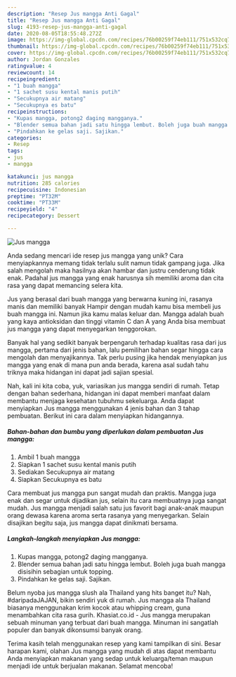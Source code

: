 ```yaml
---
description: "Resep Jus mangga Anti Gagal"
title: "Resep Jus mangga Anti Gagal"
slug: 4193-resep-jus-mangga-anti-gagal
date: 2020-08-05T18:55:48.272Z
image: https://img-global.cpcdn.com/recipes/76b00259f74eb111/751x532cq70/jus-mangga-foto-resep-utama.jpg
thumbnail: https://img-global.cpcdn.com/recipes/76b00259f74eb111/751x532cq70/jus-mangga-foto-resep-utama.jpg
cover: https://img-global.cpcdn.com/recipes/76b00259f74eb111/751x532cq70/jus-mangga-foto-resep-utama.jpg
author: Jordan Gonzales
ratingvalue: 4
reviewcount: 14
recipeingredient:
- "1 buah mangga"
- "1 sachet susu kental manis putih"
- "Secukupnya air matang"
- "Secukupnya es batu"
recipeinstructions:
- "Kupas mangga, potong2 daging mangganya."
- "Blender semua bahan jadi satu hingga lembut. Boleh juga buah mangga disisihin sebagian untuk topping."
- "Pindahkan ke gelas saji. Sajikan."
categories:
- Resep
tags:
- jus
- mangga

katakunci: jus mangga 
nutrition: 285 calories
recipecuisine: Indonesian
preptime: "PT32M"
cooktime: "PT33M"
recipeyield: "4"
recipecategory: Dessert

---
```



![Jus mangga](https://img-global.cpcdn.com/recipes/76b00259f74eb111/751x532cq70/jus-mangga-foto-resep-utama.jpg)

Anda sedang mencari ide resep jus mangga yang unik? Cara menyiapkannya memang tidak terlalu sulit namun tidak gampang juga. Jika salah mengolah maka hasilnya akan hambar dan justru cenderung tidak enak. Padahal jus mangga yang enak harusnya sih memiliki aroma dan cita rasa yang dapat memancing selera kita.

Jus yang berasal dari buah mangga yang berwarna kuning ini, rasanya manis dan memiliki banyak Hampir dengan mudah kamu bisa membeli jus buah mangga ini. Namun jika kamu malas keluar dan. Mangga adalah buah yang kaya antioksidan dan tinggi vitamin C dan A yang Anda bisa membuat jus mangga yang dapat menyegarkan tenggorokan.

Banyak hal yang sedikit banyak berpengaruh terhadap kualitas rasa dari jus mangga, pertama dari jenis bahan, lalu pemilihan bahan segar hingga cara mengolah dan menyajikannya. Tak perlu pusing jika hendak menyiapkan jus mangga yang enak di mana pun anda berada, karena asal sudah tahu triknya maka hidangan ini dapat jadi sajian spesial.


Nah, kali ini kita coba, yuk, variasikan jus mangga sendiri di rumah. Tetap dengan bahan sederhana, hidangan ini dapat memberi manfaat dalam membantu menjaga kesehatan tubuhmu sekeluarga. Anda dapat menyiapkan Jus mangga menggunakan 4 jenis bahan dan 3 tahap pembuatan. Berikut ini cara dalam menyiapkan hidangannya.

<!--inarticleads1-->

##### Bahan-bahan dan bumbu yang diperlukan dalam pembuatan Jus mangga:

1. Ambil 1 buah mangga
1. Siapkan 1 sachet susu kental manis putih
1. Sediakan Secukupnya air matang
1. Siapkan Secukupnya es batu


Cara membuat jus mangga pun sangat mudah dan praktis. Mangga juga enak dan segar untuk dijadikan jus, selain itu cara membuatnya juga sangat mudah. Jus mangga menjadi salah satu jus favorit bagi anak-anak maupun orang dewasa karena aroma serta rasanya yang menyegarkan. Selain disajikan begitu saja, jus mangga dapat dinikmati bersama. 

<!--inarticleads2-->

##### Langkah-langkah menyiapkan Jus mangga:

1. Kupas mangga, potong2 daging mangganya.
1. Blender semua bahan jadi satu hingga lembut. Boleh juga buah mangga disisihin sebagian untuk topping.
1. Pindahkan ke gelas saji. Sajikan.


Belum nyoba jus mangga slush ala Thailand yang hits banget itu? Nah, #daripadaJAJAN, bikin sendiri yuk di rumah. Jus mangga ala Thailand biasanya menggunakan krim kocok atau whipping cream, guna menambahkan cita rasa gurih. Khasiat.co.id - Jus mangga merupakan sebuah minuman yang terbuat dari buah mangga. Minuman ini sangatlah populer dan banyak dikonsumsi banyak orang. 

Terima kasih telah menggunakan resep yang kami tampilkan di sini. Besar harapan kami, olahan Jus mangga yang mudah di atas dapat membantu Anda menyiapkan makanan yang sedap untuk keluarga/teman maupun menjadi ide untuk berjualan makanan. Selamat mencoba!
